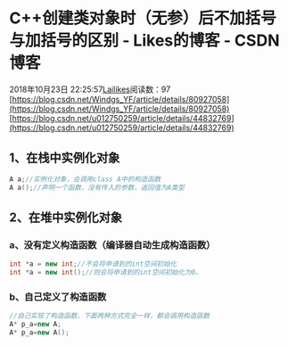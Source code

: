 # C++创建类对象时（无参）后不加括号与加括号的区别 - Likes的博客 - CSDN博客
2018年10月23日 22:25:57[Lailikes](https://me.csdn.net/songchuwang1868)阅读数：97
[https://blog.csdn.net/Windgs_YF/article/details/80927058](https://blog.csdn.net/Windgs_YF/article/details/80927058)
[https://blog.csdn.net/u012750259/article/details/44832769](https://blog.csdn.net/u012750259/article/details/44832769)
## 1、在栈中实例化对象
```cpp
A a;//实例化对象，会调用class A中的构造函数
A a();//声明一个函数，没有传入的参数，返回值为A类型
```
## 2、在堆中实例化对象
### a、没有定义构造函数（编译器自动生成构造函数）
```cpp
int *a = new int;//不会将申请到的int空间初始化
int *a = new int();//则会将申请到的int空间初始化为0。
```
### b、自己定义了构造函数
```cpp
//自己实现了构造函数，下面两种方式完全一样，都会调用构造函数
A* p_a=new A;
A* p_a=new A();
```

